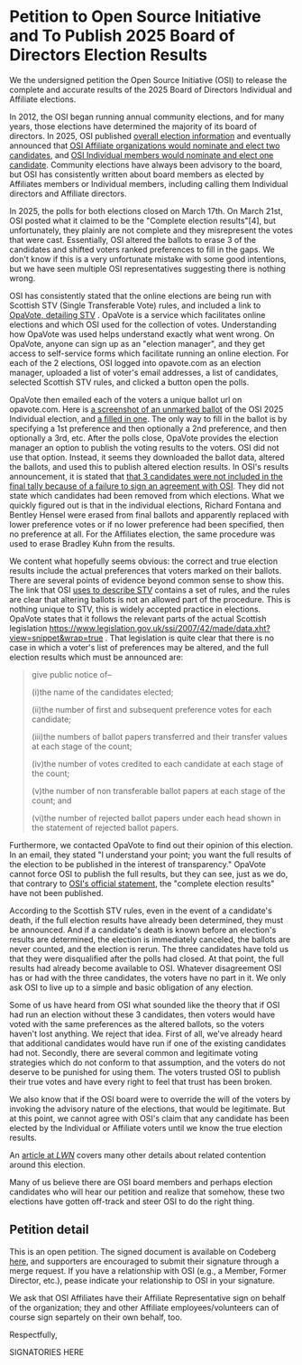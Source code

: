 
Petition to Open Source Initiative and To Publish 2025 Board of Directors Election Results
================================================================

We the undersigned petition the Open Source Initiative (OSI) to release
the complete and accurate results of the 2025 Board of Directors
Individual and Affiliate elections.

In 2012, the OSI began running annual community elections, and for many
years, those elections have determined the majority of its board
of directors. In 2025, OSI published [overall election
information](https://web.archive.org/web/20250319054143/https://opensource.org/about/board-of-directors/elections)
and eventually announced that [OSI Affiliate organizations would
nominate and elect two
candidates](https://web.archive.org/web/20250323020823/https://opensource.org/about/board-of-directors/elections/affiliate),
and [OSI Individual members would nominate and elect one
candidate](https://web.archive.org/web/20250126161015/https://opensource.org/about/board-of-directors/elections/individual). Community
elections have always been advisory to the board, but OSI has
consistently written about board members as elected by Affiliates
members or Individual members, including calling them Individual
directors and Affiliate directors.


In 2025, the polls for both elections closed on March 17th. On March
21st, OSI posted what it claimed to be the "Complete election
results"[4], but unfortunately, they plainly are not complete and they
misrepresent the votes that were cast. Essentially, OSI altered the
ballots to erase 3 of the candidates and shifted voters ranked
preferences to fill in the gaps. We don't know if this is a very
unfortunate mistake with some good intentions, but we have seen multiple
OSI representatives suggesting there is nothing wrong.

OSI has consistently stated that the online elections are being run
with Scottish STV (Single Transferable Vote) rules, and included a link
to [OpaVote, detailing
STV](https://opavote.com/methods/single-transferable-vote#scottish-stv)
. OpaVote is a service which facilitates online elections and which OSI
used for the collection of votes. Understanding how OpaVote was used
helps understand exactly what went wrong. On OpaVote, anyone can sign up
as an "election manager", and they get access to self-service forms
which facilitate running an online election. For each of the 2
elections, OSI logged into opavote.com as an election manager, uploaded
a list of voter's email addresses, a list of candidates, selected
Scottish STV rules, and clicked a button open the polls.

OpaVote then emailed each of the voters a unique ballot url on
opavote.com. Here is [a screenshot of an unmarked
ballot](https://codeberg.org/OSI-Concerns/election-results-2025/src/branch/main/osi-2025-unmarked-ballot-example.png)
of the OSI 2025 Individual election, and [a filled in
one](https://codeberg.org/OSI-Concerns/election-results-2025/src/branch/main/osi-2025-marked-ballot-example.png). The
only way to fill in the ballot is by specifying a 1st preference and
then optionally a 2nd preference, and then optionally a 3rd, etc. After
the polls close, OpaVote provides the election manager an option to
publish the voting results to the voters. OSI did not use that
option. Instead, it seems they downloaded the ballot data, altered the
ballots, and used this to publish altered election results. In OSI's
results announcement, it is stated that [that 3 candidates were not
included in the final tally because of a failure to sign an agreement
with
OSI](https://opensource.org/blog/announcing-the-new-directors-of-osi-board). They
did not state which candidates had been removed from which
elections. What we quickly figured out is that in the individual
elections, Richard Fontana and Bentley Hensel were erased from final
ballots and apparently replaced with lower preference votes or if no
lower preference had been specified, then no preference at all. For the
Affiliates election, the same procedure was used to erase Bradley Kuhn
from the results.

We content what hopefully seems obvious: the correct and true election
results include the actual preferences that voters marked on their
ballots. There are several points of evidence beyond common sense to
show this. The link that OSI [uses to describe STV](https://opavote.com/methods/single-transferable-vote#scottish-stv)
contains a set of rules, and the rules
are clear that altering ballots is not an allowed part of the
procedure. This is nothing unique to STV, this is widely accepted
practice in elections.  OpaVote states that it follows the relevant
parts of the actual Scottish legislation
https://www.legislation.gov.uk/ssi/2007/42/made/data.xht?view=snippet&wrap=true
. That legislation is quite clear that there is no case in which a
voter's list of preferences may be altered, and the full election
results which must be announced are:

> give public notice of–
>
> (i)the name of the candidates elected;
>
> (ii)the number of first and subsequent preference votes for each candidate;
>
> (iii)the numbers of ballot papers transferred and their transfer values at each stage of the count;
>
> (iv)the number of votes credited to each candidate at each stage of the count;
>
> (v)the number of non transferable ballot papers at each stage of the count; and
>
> (vi)the number of rejected ballot papers under each head shown in the statement of rejected ballot papers.

Furthermore, we contacted OpaVote to find out their opinion of this
election. In an email, they stated "I understand your point; you want
the full results of the election to be published in the interest of
transparency." OpaVote cannot force OSI to publish the full results, but
they can see, just as we do, that contrary to [OSI's official
statement](https://opensource.org/blog/announcing-the-new-directors-of-osi-board),
the "complete election results" have not been published.

According to the Scottish STV rules, even in the event of a candidate's
death, if the full election results have already been determined, they
must be announced. And if a candidate's death is known before an
election's results are determined, the election is immediately canceled,
the ballots are never counted, and the election is rerun. The three
candidates have told us that they were disqualified after the polls had
closed. At that point, the full results had already become available to
OSI. Whatever disagreement OSI has or had with the three candidates, the
voters have no part in it. We only ask OSI to live up to a simple and
basic obligation of any election.

Some of us have heard from OSI what sounded like the theory that if OSI
had run an election without these 3 candidates, then voters would have
voted with the same preferences as the altered ballots, so the voters
haven't lost anything. We reject that idea. First of all, we've already
heard that additional candidates would have run if one of the existing
candidates had not. Secondly, there are several common and legitimate
voting strategies which do not conform to that assumption, and the
voters do not deserve to be punished for using them. The voters trusted
OSI to publish their true votes and have every right to feel that trust
has been broken.

We also know that if the OSI board were to override the will of the
voters by invoking the advisory nature of the elections, that would be
legitimate. But at this point, we cannot agree with OSI's claim that any
candidate has been elected by the Individual or Affiliate voters until
we know the true election results.

An [article at *LWN*](https://lwn.net/SubscriberLink/1014603/ac0cfc0a74755501/)
covers many other details about related contention around this election.

Many of us believe there are OSI board members and perhaps election
candidates who will hear our petition and realize that somehow, these
two elections have gotten off-track and steer OSI to do the right thing.


Petition detail
----------------

This is an open petition. The signed document is available on Codeberg
[here](https://codeberg.org/OSI-Concerns/election-results-2025), and
supporters are encouraged to submit their signature through a merge
request. If you have a relationship with OSI (e.g., a Member, Former
Director, etc.), pease indicate your relationship to OSI in your
signature.

We ask that OSI Affiliates have their Affiliate Representative sign on behalf
of the organization; they and other Affiliate employees/volunteers can of
course sign separtely on their own behalf, too.

Respectfully,

SIGNATORIES HERE
